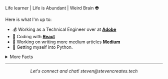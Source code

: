Life learner | Life is Abundant | Weird Brain :alien:

Here is what I'm up to:

- :moneybag: Working as a Technical Engineer over at **[Adobe](https://adobe.com)**
- :rocket: Coding with **[React](https://reactjs.org/)**
- :book: Working on writing more medium articles **[Medium](https://medium.com/@steven_creates)**
- :snake: Getting myself into Python.

<details>
  <summary>More Facts</summary>


  - I may play a little to much **[Apex Legends](https://apex.tracker.gg/profile/xbl/LEVELxTREE)**
  - I love to draw and create. :pencil2:
  - I love pokemon. 
  

  ![My github stats](https://github-readme-stats.vercel.app/api?username=StevenCreates&show_icons=true&theme=nord)
  <br><br>
</details>

<hr>
<p align="center">
  <i>Let's connect and chat!</i>
  <i>steven@stevencreates.tech</i>
